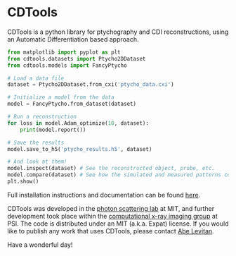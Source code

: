 # CDTools

CDTools is a python library for ptychography and CDI reconstructions, using an Automatic Differentiation based approach.

```python
from matplotlib import pyplot as plt
from cdtools.datasets import Ptycho2DDataset
from cdtools.models import FancyPtycho

# Load a data file
dataset = Ptycho2DDataset.from_cxi('ptycho_data.cxi')

# Initialize a model from the data
model = FancyPtycho.from_dataset(dataset)

# Run a reconstruction
for loss in model.Adam_optimize(10, dataset):
    print(model.report())

# Save the results
model.save_to_h5('ptycho_results.h5', dataset)

# And look at them!
model.inspect(dataset) # See the reconstructed object, probe, etc.
model.compare(dataset) # See how the simulated and measured patterns compare
plt.show()
```

Full installation instructions and documentation can be found [here](https://cdtools-developers.github.io/cdtools-docs/).


CDTools was developed in the [photon scattering lab](https://scattering.mit.edu/) at MIT, and further development took place within the [computational x-ray imaging group](https://www.psi.ch/en/cxi) at PSI. The code is distributed under an MIT (a.k.a. Expat) license. If you would like to publish any work that uses CDTools, please contact [Abe Levitan](mailto:abraham.levitan@psi.ch).

Have a wonderful day!
